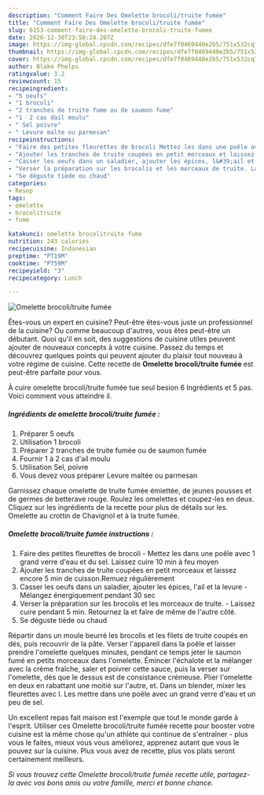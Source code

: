```yaml
---
description: "Comment Faire Des Omelette brocoli/truite fumée"
title: "Comment Faire Des Omelette brocoli/truite fumée"
slug: 6153-comment-faire-des-omelette-brocoli-truite-fumee
date: 2020-12-30T23:58:24.207Z
image: https://img-global.cpcdn.com/recipes/dfe7f0469440e2b5/751x532cq70/omelette-brocolitruite-fumee-photo-principale-de-la-recette.jpg
thumbnail: https://img-global.cpcdn.com/recipes/dfe7f0469440e2b5/751x532cq70/omelette-brocolitruite-fumee-photo-principale-de-la-recette.jpg
cover: https://img-global.cpcdn.com/recipes/dfe7f0469440e2b5/751x532cq70/omelette-brocolitruite-fumee-photo-principale-de-la-recette.jpg
author: Blake Phelps
ratingvalue: 3.2
reviewcount: 15
recipeingredient:
- "5 oeufs"
- "1 brocoli"
- "2 tranches de truite fume ou de saumon fume"
- "1  2 cas dail moulu"
- " Sel poivre"
- " Levure malte ou parmesan"
recipeinstructions:
- "Faire des petites fleurettes de brocoli Mettez les dans une poêle avec 1 grand verre d&#39;eau et du sel. Laissez cuire 10 min à feu moyen"
- "Ajouter les tranches de truite coupées en petit morceaux et laissez encore 5 min de cuisson.Remuez régulièrement"
- "Casser les oeufs dans un saladier, ajouter les épices, l&#39;ail et la levure Mélangez énergiquement pendant 30 sec"
- "Verser la préparation sur les brocolis et les morceaux de truite. Laissez cuire pendant 5 min. Retournez la et faire de même de l&#39;autre côté."
- "Se déguste tiède ou chaud"
categories:
- Resep
tags:
- omelette
- brocolitruite
- fume

katakunci: omelette brocolitruite fume 
nutrition: 243 calories
recipecuisine: Indonesian
preptime: "PT19M"
cooktime: "PT59M"
recipeyield: "3"
recipecategory: Lunch

---
```



![Omelette brocoli/truite fumée](https://img-global.cpcdn.com/recipes/dfe7f0469440e2b5/751x532cq70/omelette-brocolitruite-fumee-photo-principale-de-la-recette.jpg)

Êtes-vous un expert en cuisine? Peut-être êtes-vous juste un professionnel de la cuisine? Ou comme beaucoup d'autres, vous êtes peut-être un débutant. Quoi qu'il en soit, des suggestions de cuisine utiles peuvent ajouter de nouveaux concepts à votre cuisine. Passez du temps et découvrez quelques points qui peuvent ajouter du plaisir tout nouveau à votre régime de cuisine. Cette recette de <strong> Omelette brocoli/truite fumée </strong> est peut-être parfaite pour vous.

<!--inarticleads1-->

À cuire omelette brocoli/truite fumée tue seul besion 6 Ingrédients et 5 pas. Voici comment vous atteindre il.

##### Ingrédients de omelette brocoli/truite fumée :

1. Préparer 5 oeufs
1. Utilisation 1 brocoli
1. Préparer 2 tranches de truite fumée ou de saumon fumée
1. Fournir 1 à 2 cas d&#39;ail moulu
1. Utilisation  Sel, poivre
1. Vous devez vous préparer  Levure maltée ou parmesan


Garnissez chaque omelette de truite fumée émiettée, de jeunes pousses et de germes de betterave rouge. Roulez les omelettes et coupez-les en deux. Cliquez sur les ingrédients de la recette pour plus de détails sur les. Omelette au crottin de Chavignol et à la truite fumée. 

<!--inarticleads2-->

##### Omelette brocoli/truite fumée instructions :

1. Faire des petites fleurettes de brocoli - Mettez les dans une poêle avec 1 grand verre d&#39;eau et du sel. Laissez cuire 10 min à feu moyen
1. Ajouter les tranches de truite coupées en petit morceaux et laissez encore 5 min de cuisson.Remuez régulièrement
1. Casser les oeufs dans un saladier, ajouter les épices, l&#39;ail et la levure - Mélangez énergiquement pendant 30 sec
1. Verser la préparation sur les brocolis et les morceaux de truite. - Laissez cuire pendant 5 min. Retournez la et faire de même de l&#39;autre côté.
1. Se déguste tiède ou chaud


Répartir dans un moule beurré les brocolis et les filets de truite coupés en dés, puis recouvrir de la pâte. Verser l&#39;appareil dans la poêle et laisser prendre l&#39;omelette quelques minutes, pendant ce temps jeter le saumon fumé en petits morceaux dans l&#39;omelette. Émincer l&#39;échalote et la mélanger avec la crème fraîche, saler et poivrer cette sauce, puis la verser sur l&#39;omelette, dès que le dessus est de consistance crémeuse. Plier l&#39;omelette en deux en rabattant une moitié sur l&#39;autre, et. Dans un blender, mixer les fleurettes avec l. Les mettre dans une poêle avec un grand verre d&#39;eau et un peu de sel. 

<!--inarticleads1-->

<p>
Un excellent repas fait maison est l'exemple que tout le monde garde à l'esprit. Utiliser ces Omelette brocoli/truite fumée recette pour booster votre cuisine est la même chose qu'un athlète qui continue de s'entraîner - plus vous le faites, mieux vous vous améliorez, apprenez autant que vous le pouvez sur la cuisine. Plus vous avez de recette, plus vos plats seront certainement meilleurs.
</p>

<p>
<i>Si vous trouvez cette Omelette brocoli/truite fumée recette utile, partagez-la avec vos bons amis ou votre famille, merci et bonne chance.</i>
</p>
